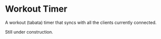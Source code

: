 # Workout Timer

A workout (tabata) timer that syncs with all the clients currently connected.

Still under construction.